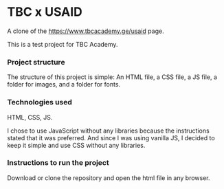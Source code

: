 # TBC x USAID

A clone of the https://www.tbcacademy.ge/usaid page.

This is a test project for TBC Academy.

### Project structure
The structure of this project is simple: An HTML file, a CSS file, a JS file, a folder for images, and a folder for fonts.

### Technologies used
HTML, CSS, JS.

I chose to use JavaScript without any libraries because the instructions stated that it was preferred.
And since I was using vanilla JS, I decided to keep it simple and use CSS without any libraries.

### Instructions to run the project
Download or clone the repository and open the html file in any browser.
